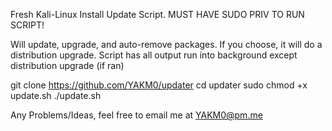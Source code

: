Fresh Kali-Linux Install Update Script.
MUST HAVE SUDO PRIV TO RUN SCRIPT!

Will update, upgrade, and auto-remove packages.
If you choose, it will do a distribution upgrade.
Script has all output run into background except distribution upgrade (if ran)

git clone https://github.com/YAKM0/updater
cd updater
sudo chmod +x update.sh
./update.sh

Any Problems/Ideas, feel free to email me at YAKM0@pm.me
